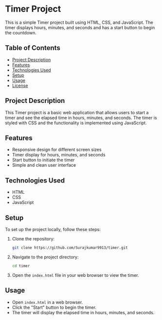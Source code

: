 # Timer Project

This is a simple Timer project built using HTML, CSS, and JavaScript. The timer displays hours, minutes, and seconds and has a start button to begin the countdown.

## Table of Contents

- [Project Description](#project-description)
- [Features](#features)
- [Technologies Used](#technologies-used)
- [Setup](#setup)
- [Usage](#usage)
- [License](#license)

## Project Description

This Timer project is a basic web application that allows users to start a timer and see the elapsed time in hours, minutes, and seconds. The timer is styled with CSS and the functionality is implemented using JavaScript.

## Features

- Responsive design for different screen sizes
- Timer display for hours, minutes, and seconds
- Start button to initiate the timer
- Simple and clean user interface

## Technologies Used

- HTML
- CSS
- JavaScript

## Setup

To set up the project locally, follow these steps:

1. Clone the repository:
    ```bash
    git clone https://github.com/Surajkumar9913/timer.git
    ```

2. Navigate to the project directory:
    ```bash
    cd timer
    ```

3. Open the `index.html` file in your web browser to view the timer.

## Usage

- Open `index.html` in a web browser.
- Click the "Start" button to begin the timer.
- The timer will display the elapsed time in hours, minutes, and seconds.

